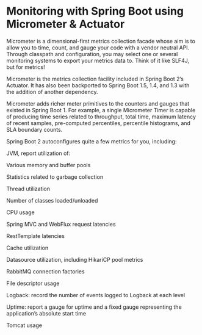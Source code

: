 # Monitoring with Spring Boot using Micrometer & Actuator
Micrometer is a dimensional-first metrics collection facade whose aim is to allow you to time, count, and gauge your code with a vendor neutral API. Through classpath and configuration, you may select one or several monitoring systems to export your metrics data to. Think of it like SLF4J, but for metrics!

Micrometer is the metrics collection facility included in Spring Boot 2’s Actuator. It has also been backported to Spring Boot 1.5, 1.4, and 1.3 with the addition of another dependency.

Micrometer adds richer meter primitives to the counters and gauges that existed in Spring Boot 1. For example, a single Micrometer Timer is capable of producing time series related to throughput, total time, maximum latency of recent samples, pre-computed percentiles, percentile histograms, and SLA boundary counts.

Spring Boot 2 autoconfigures quite a few metrics for you, including:

JVM, report utilization of:

Various memory and buffer pools

Statistics related to garbage collection

Thread utilization

Number of classes loaded/unloaded

CPU usage

Spring MVC and WebFlux request latencies

RestTemplate latencies

Cache utilization

Datasource utilization, including HikariCP pool metrics

RabbitMQ connection factories

File descriptor usage

Logback: record the number of events logged to Logback at each level

Uptime: report a gauge for uptime and a fixed gauge representing the application’s absolute start time

Tomcat usage
